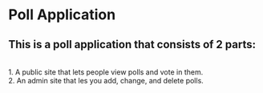 <h1>Poll Application</h1>
<h2>This is a poll application that consists of 2 parts:</h2>
<br> 1. A public site that lets people view polls and vote in them.
<br>2. An admin site that les you add, change, and delete polls.